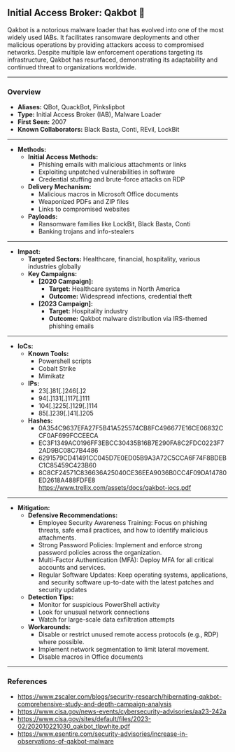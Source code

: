 ## Initial Access Broker: Qakbot 🦆
Qakbot is a notorious malware loader that has evolved into one of the most widely used IABs. It facilitates ransomware deployments and other malicious operations by providing attackers access to compromised networks. Despite multiple law enforcement operations targeting its infrastructure, Qakbot has resurfaced, demonstrating its adaptability and continued threat to organizations worldwide.

--- 
### Overview
- **Aliases:** QBot, QuackBot, Pinkslipbot
- **Type:** Initial Access Broker (IAB), Malware Loader
- **First Seen:** 2007
- **Known Collaborators:** Black Basta, Conti, REvil, LockBit

---
- **Methods:**
  - **Initial Access Methods:** 
    - Phishing emails with malicious attachments or links
    - Exploiting unpatched vulnerabilities in software
    - Credential stuffing and brute-force attacks on RDP
  - **Delivery Mechanism:**
    - Malicious macros in Microsoft Office documents
    - Weaponized PDFs and ZIP files
    - Links to compromised websites
  - **Payloads:**
    - Ransomware families like LockBit, Black Basta, Conti
    - Banking trojans and info-stealers

---
- **Impact:**
  - **Targeted Sectors:** Healthcare, financial, hospitality, various industries globally
  - **Key Campaigns:**
    - **[2020 Campaign]:** 
      - **Target:** Healthcare systems in North America
      - **Outcome:** Widespread infections, credential theft
    - **[2023 Campaign]:** 
      - **Target:** Hospitality industry
      - **Outcome:** Qakbot malware distribution via IRS-themed phishing emails
     

---
- **IoCs:**
  - **Known Tools:** 
    - Powershell scripts
    - Cobalt Strike
    - Mimikatz
  - **IPs:**
    - 23[.]81[.]246[.]2
    - 94[.]131[.]117[.]111
    - 104[.]225[.]129[.]114
    - 85[.]239[.]41[.]205	
  - **Hashes:**
    - 0A354C9637EFA27F5B41A525574CB8FC496677E16CE06832CCF0AF699FCCEECA
    - EC3F1349AC0196FF3EBCC30435B16B7E290FA8C2FDC0223F72AD9BC08C7B4486	
    - 6291579CD41491CC045D7E0ED05B9A3A72C5CCA6F74F8BDEBC1C85459C423B60
    - 8C8CF24571C836636A25040CE36EEA9036B0CC4F09DA14780ED2618A488FDFE8	
  https://www.trellix.com/assets/docs/qakbot-iocs.pdf

---
- **Mitigation:**
  - **Defensive Recommendations:** 
    - Employee Security Awareness Training: Focus on phishing threats, safe email practices, and how to identify malicious attachments.
    - Strong Password Policies: Implement and enforce strong password policies across the organization.
    - Multi-Factor Authentication (MFA): Deploy MFA for all critical accounts and services.
    - Regular Software Updates: Keep operating systems, applications, and security software up-to-date with the latest patches and security updates
  - **Detection Tips:**
    - Monitor for suspicious PowerShell activity
    - Look for unusual network connections
    - Watch for large-scale data exfiltration attempts
  - **Workarounds:** 
    - Disable or restrict unused remote access protocols (e.g., RDP) where possible.
    - Implement network segmentation to limit lateral movement.
    - Disable macros in Office documents

---
### References
- https://www.zscaler.com/blogs/security-research/hibernating-qakbot-comprehensive-study-and-depth-campaign-analysis
- https://www.cisa.gov/news-events/cybersecurity-advisories/aa23-242a
- https://www.cisa.gov/sites/default/files/2023-02/202010221030_qakbot_tlpwhite.pdf
- https://www.esentire.com/security-advisories/increase-in-observations-of-qakbot-malware
